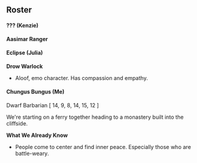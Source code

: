 ## Roster
#### ??? (Kenzie)
**Aasimar Ranger**
#### Eclipse (Julia)
**Drow Warlock**
- Aloof, emo character. Has compassion and empathy.
#### Chungus Bungus (Me)
Dwarf Barbarian
[ 14, 9, 8, 14, 15, 12 ]

We're starting on a ferry together heading to a monastery built into the cliffside.

**What We Already Know**
- People come to center and find inner peace. Especially those who are battle-weary.